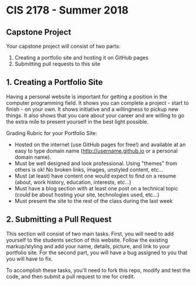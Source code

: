 # CIS 2178 - Summer 2018
## Capstone Project
Your capstone project will consist of two parts:
1. Creating a portfolio site and hosting it on GitHub pages
2. Submitting pull requests to this site

## 1. Creating a Portfolio Site
Having a personal website is important for getting a position in the computer programming field. 
It shows you can complete a project - start to finish - on your own. It shows initiative and a 
willingness to pickup new things. It also shows that you care about your career and are willing to
go the extra mile to present yourself in the best light possible.

Grading Rubric for your Portfolio Site:
* Hosted on the internet (use GitHub pages for free!) and available at an easy to type domain name (http://username.github.io or a personal domain name).
* Must be well designed and look professional. Using "themes" from others is ok! No broken links, images, unstyled content, etc...
* Must (at least) have content one would expect to find on a resume (about, work history, education, interests, etc...)
* Must have a blog section with at least one post on a technical topic (could be about hosting your site, technologies used, etc...)
* Must present the site to the rest of the class during the last week


## 2. Submitting a Pull Request
This section will consist of two main tasks. First, you will need to add yourself to the students section 
of this website. Follow the existing markup/styling and add your name, details, picture, and link to your portfolio site.
For the second part, you will have a bug assigned to you that you will have to fix.

To accomplish these tasks, you'll need to fork this repo, modify and test the code, and then submit a pull 
request to me for credit.
